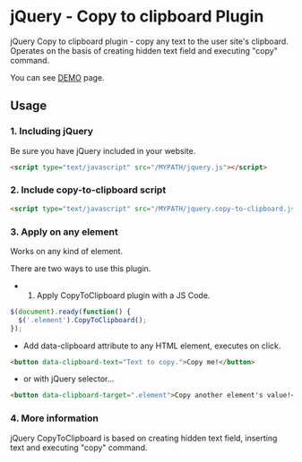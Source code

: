 jQuery - Copy to clipboard Plugin
================

jQuery Copy to clipboard plugin - copy any text to the user site's clipboard. Operates on the basis of creating hidden text field and executing "copy" command.

You can see [DEMO](http://mmkyncl.github.io/jquery-copy-to-clipboard/) page.


## Usage

### 1. Including jQuery

Be sure you have jQuery included in your website.

```html
<script type="text/javascript" src="/MYPATH/jquery.js"></script>
```

### 2. Include copy-to-clipboard script

```html
<script type="text/javascript" src="/MYPATH/jquery.copy-to-clipboard.js"></script>
```

### 3. Apply on any element

Works on any kind of element.

There are two ways to use this plugin.

- 1. Apply CopyToClipboard plugin with a JS Code.

```javascript
$(document).ready(function() {
  $('.element').CopyToClipboard();
});
```

- Add data-clipboard attribute to any HTML element, executes on click.

```html
<button data-clipboard-text="Text to copy.">Copy me!</button>
```

- or with jQuery selector...

```html
<button data-clipboard-target=".element">Copy another element's value!</button>
```

### 4. More information

jQuery CopyToClipboard is based on creating hidden text field, inserting text and executing "copy" command.
